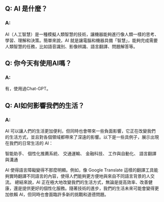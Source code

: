 ## Q: AI 是什麼？
### A: 
AI（人工智慧）是一種模擬人類智慧的技術，讓機器能夠進行像人類一樣的思考、學習、理解和決策。簡單來說，AI 就是讓電腦和機器具備「智慧」，能夠完成需要人類智慧的任務，比如語音識別、影像辨識、語言翻譯、問題解答等。

## Q: 你今天有使用AI嗎？
### A: 
有，使用過Chat-GPT。

## Q: AI如何影響我們的生活？
### A: 
AI 可以讓人們的生活更加便利，但同時也會帶來一些負面影響，它正在改變我們的生活方式，並且對各個領域都帶來了深遠的影響。以下是一些具例子，展示出現在我們的日常生活的 AI：

智能助手、
個性化推薦系統、
交通運輸、
金融科技、
工作與自動化、
語言翻譯與溝通

AI 使得語言障礙變得不那麼明顯。例如，像 Google Translate 這樣的翻譯工具能夠實時翻譯不同語言的內容，使得人們能夠更方便地與來自不同語言背景的人交流。
總結來說，AI 正在極大地改變我們的生活方式，無論是提高效率、改善健康，還是提供更好的個性化服務。隨著技術的進步，我們的生活未來可能會變得更加依賴 AI，但同時也會面臨許多新的挑戰和道德問題。
